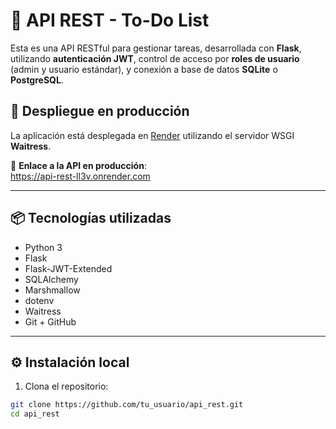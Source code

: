 # 📌 API REST - To-Do List

Esta es una API RESTful para gestionar tareas, desarrollada con **Flask**, utilizando **autenticación JWT**, control de acceso por **roles de usuario** (admin y usuario estándar), y conexión a base de datos **SQLite** o **PostgreSQL**.

## 🚀 Despliegue en producción

La aplicación está desplegada en [Render](https://render.com/) utilizando el servidor WSGI **Waitress**.

🔗 **Enlace a la API en producción**:  
https://api-rest-ll3v.onrender.com

---

## 📦 Tecnologías utilizadas

- Python 3
- Flask
- Flask-JWT-Extended
- SQLAlchemy
- Marshmallow
- dotenv
- Waitress
- Git + GitHub

---

## ⚙️ Instalación local

1. Clona el repositorio:

```bash
git clone https://github.com/tu_usuario/api_rest.git
cd api_rest
